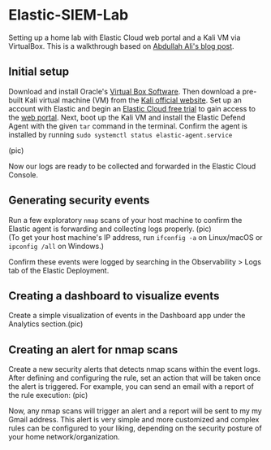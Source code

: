 # Elastic-SIEM-Lab
Setting up a home lab with Elastic Cloud web portal and a Kali VM via VirtualBox. This is a walkthrough based on [Abdullah Ali's blog post](https://medium.com/@aali23/a-simple-elastic-siem-lab-6765159ee2b2). 

## Initial setup
Download and install Oracle's [Virtual Box Software](https://www.virtualbox.org/wiki/Downloads). Then download a pre-built Kali virtual machine (VM) from the [Kali official website](https://www.kali.org/get-kali/#kali-virtual-machines). Set up an account with Elastic and begin an [Elastic Cloud free trial](https://cloud.elastic.co/registration) to gain access to the [web portal](https://cloud.elastic.co). Next, boot up the Kali VM and install the Elastic Defend Agent with the given `tar` command in the terminal. Confirm the agent is installed by running `sudo systemctl status elastic-agent.service` 

(pic)

Now our logs are ready to be collected and forwarded in the Elastic Cloud Console.

## Generating security events
Run a few exploratory `nmap` scans of your host machine to confirm the Elastic agent is forwarding and collecting logs properly.
(pic)\
(To get your host machine's IP address, run `ifconfig -a` on Linux/macOS or `ipconfig /all` on Windows.)

Confirm these events were logged by searching in the Observability > Logs tab of the Elastic Deployment. 

## Creating a dashboard to visualize events
Create a simple visualization of events in the Dashboard app under the Analytics section.(pic)

## Creating an alert for nmap scans
Create a new security alerts that detects nmap scans within the event logs. After defining and configuring the rule, set an action that will be taken once the alert is triggered. For example, you can send an email with a report of the rule execution: (pic)

Now, any nmap scans will trigger an alert and a report will be sent to my my Gmail address. This alert is very simple and more customized and complex rules can be configured to your liking, depending on the security posture of your home network/organization.
